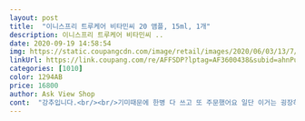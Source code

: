 ```yaml
---
layout: post 
title:  "이니스프리 트루케어 비타민씨 20 앰플, 15ml, 1개" 
description: 이니스프리 트루케어 비타민씨 ..
date: 2020-09-19 14:58:54 
img: https://static.coupangcdn.com/image/retail/images/2020/06/03/13/7/db197fcc-8d8e-49fb-a2cd-feee00ff76cd.jpg 
linkUrl: https://link.coupang.com/re/AFFSDP?lptag=AF3600438&subid=ahnPublicAsk&pageKey=1657936518&itemId=2824684370&vendorItemId=71051036669&traceid=V0-113-e32086ee14be3cd6 
categories: [1010] 
color: 1294AB 
price: 16800 
author: Ask View Shop 
cont:  "강추입니다.<br/><br/>기미때문에 한병 다 쓰고 또 주문했어요 일단 이거는 굉장히 쎄서 각질제거나 얼굴에 미세한 상처가 있으면 굉장히 따가워요 그리고 냄새도 좀 별로고요 이거 바르다 보면 울룩불룩 얼굴에 뭐가 나기도 하는데 그거 감안하고 바르다 보면 정말 신기하게 기미가 옅어지고 점까지 옅어지더군요<br/>보름정도 사용했는데 효과 확실히 좋아요<br/>보통 제품 바꿔도 톤유지해주는 정도였거든요<br/>보통 타제품은 환해보인다 정도인데 이건 화장안해도 될만큼 엄청 피부톤이 맑고 환해져요<br/>선크림 바르는 것도 잊을 정도네요<br/>직전까지 사용하던 타화이트닝제품 효과도 봤었는데 거기에 추가로 훨씬 더 환해졌어요<br/>진짜 ㄹㅇㄹㅇ 인생템 등극했어요.<br/> 향은 진짜... <br/>.<br/>.<br/>난생처음 맡아보는 그런... <br/>.<br/>.<br/>향이지만 제품 자체가 너무 좋아서 안고 가렵니다ㅜㅜㅠ악건성이신분들 진짜 사세요!!!!제가 아토피도 있고 파워악건성이라 웬만한 앰플,에센스는 두세번 이상 바르는데 보습은 진짜 이게 짱입니다.<br/> 스포이드 한번만 나눠짜도 충분히 속건조 잡혀요.<br/> 약간 오일재질인데 오일은 아닌??제가 요즘에 속건조가 너무 심해서 아무리 많이 발라도 겉은 기름진데 속은 땡겨서 고생했거든요.<br/>제형도 물처럼 흐르길래 좀 건조할 것 같다고 생각했는데 몇방울 안 떨어뜨려도 피부에 쫙 흡수돼서 쫀득쫀득하고 반질한 피부가 돼요 자고 일어나도 광이나요;;정말로;;;근데 이게 개기름이 아니라 기분 좋은 산뜻한 광??이 나요... <br/>.<br/>피부가 너무 좋아보여서 당황했네요.<br/>.<br/>솔직히 가격대비 세일 안하면 좀 비싸기도 하고 상처나 예민한 부위에 닿으면 좀 따갑긴하고, 냉장에 보관하는게 더 좋다고 해서 왔다갔다 해야하는 번거로움이 있긴 하지만 이 정도는 감수 할 정도로 제품이 너무 좋습니다.<br/> 제가 이니스프리 스킨케어는 시카밤 이후로 처음 써보는데 우연히 이 제품 후기영상을 보고 걍 더 이상 찾아보기도 귀찮아서 속는셈치고 쿠폰 써서 사봤는데 진짜 인생템3에 들어가요... <br/>.<br/>사실 피부톤 좀 고르게 잡혔으면 좋겠어서 사본건데 뜻밖의 속건조 잡아주기.<br/>.<br/>.<br/>이정도까지는 기대 안했는데 완통 할 때까지 이 제품만 써보고 얼마나 좋아질지 보려구요!!!<br/>첨엔 상당한 따끔거림이 있었는데 보름 사용하니 거의 사라졌네요<br/>" 
---
```


